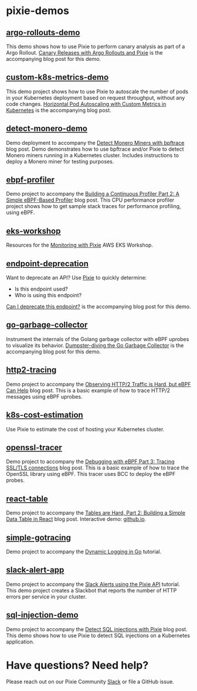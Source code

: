 # pixie-demos

## [argo-rollouts-demo](https://github.com/pixie-io/pixie-demos/tree/main/argo-rollouts-demo)

This demo shows how to use Pixie to perform canary analysis as part of a Argo Rollout. [Canary Releases with Argo Rollouts and Pixie](https://blog.px.dev/argo-rollouts) is the accompanying blog post for this demo.

## [custom-k8s-metrics-demo](https://github.com/pixie-io/pixie-demos/tree/main/custom-k8s-metrics-demo)

This demo project shows how to use Pixie to autoscale the number of pods in your Kubernetes deployment based on request throughput, without any code changes. [Horizontal Pod Autoscaling with Custom Metrics in Kubernetes](https://blog.px.dev/autoscaling-custom-k8s-metric) is the accompanying blog post.

## [detect-monero-demo](https://github.com/pixie-io/pixie-demos/tree/main/detect-monero-demo)
Demo deployment to accompany the [Detect Monero Miners with bpftrace](https://blog.px.dev/detecting-monero-miners) blog post. Demo demonstrates how to use bpftrace and/or Pixie to detect Monero miners running in a Kubernetes cluster.
Includes instructions to deploy a Monero miner for testing purposes.

## [ebpf-profiler](https://github.com/pixie-io/pixie-demos/tree/main/ebpf-profiler)

Demo project to accompany the [Building a Continuous Profiler Part 2: A Simple eBPF-Based Profiler](https://blog.px.dev/cpu-profiling-2/) blog post. This CPU performance profiler project shows how to get sample stack traces for performance profiling, using eBPF.

## [eks-workshop](https://github.com/pixie-io/pixie-demos/tree/main/eks-workshop)

Resources for the [Monitoring with Pixie](https://www.eksworkshop.com/intermediate/241_pixie/) AWS EKS Workshop.

## [endpoint-deprecation](https://github.com/pixie-io/pixie-demos/tree/main/endpoint-deprecation)

Want to deprecate an API? Use [Pixie](https://github.com/pixie-io/pixie) to quickly determine:

- Is this endpoint used?
- Who is using this endpoint?

[Can I deprecate this endpoint?](https://blog.px.dev/endpoint-deprecation) is the accompanying blog post for this demo.

## [go-garbage-collector](https://github.com/pixie-io/pixie-demos/tree/main/go-garbage-collector)

Instrument the internals of the Golang garbage collector with eBPF uprobes to visualize its behavior. [Dumpster-diving the Go Garbage Collector](https://blog.px.dev/go-garbage-collector) is the accompanying blog post for this demo.

## [http2-tracing](https://github.com/pixie-io/pixie-demos/tree/main/http2-tracing)

Demo project to accompany the [Observing HTTP/2 Traffic is Hard, but eBPF Can Help](https://blog.px.dev/ebpf-http2-tracing/) blog post. This is a basic example of how to trace HTTP/2 messages using eBPF uprobes.

## [k8s-cost-estimation](https://github.com/pixie-io/pixie-demos/tree/main/k8s-cost-estimation)

Use Pixie to estimate the cost of hosting your Kubernetes cluster.

## [openssl-tracer](https://github.com/pixie-io/pixie-demos/tree/main/openssl-tracer)

Demo project to accompany the [Debugging with eBPF Part 3: Tracing SSL/TLS connections](https://blog.px.dev/ebpf-openssl-tracing/) blog post. This is a basic example of how to trace the OpenSSL library using eBPF. This tracer uses BCC to deploy the eBPF probes.

## [react-table](https://github.com/pixie-io/pixie-demos/tree/main/react-table)

Demo project to accompany the [Tables are Hard, Part 2: Building a Simple Data Table in React](https://blog.px.dev/tables-are-hard-2) blog post. Interactive demo: [github.io](https://pixie-io.github.io/pixie-demos/react-table).

## [simple-gotracing](https://github.com/pixie-io/pixie-demos/tree/main/simple-gotracing)

Demo project to accompany the [Dynamic Logging in Go](https://docs.pixielabs.ai/tutorials/custom-data/dynamic-go-logging/) tutorial.

## [slack-alert-app](https://github.com/pixie-io/pixie-demos/tree/main/slack-alert-app)

Demo project to accompany the [Slack Alerts using the Pixie API](https://docs.pixielabs.ai/tutorials/integrations/slackbot-alert/) tutorial. This demo project creates a Slackbot that reports the number of HTTP errors per service in your cluster.

## [sql-injection-demo](https://github.com/pixie-io/pixie-demos/tree/main/sql-injection-demo)

Demo project to accompany the [Detect SQL injections with Pixie](https://blog.px.dev/sql-injection/) blog post. This demo shows how to use Pixie to detect SQL injections on a Kubernetes application.

# Have questions? Need help?

Please reach out on our Pixie Community [Slack](https://slackin.px.dev/) or file a GitHub issue.
